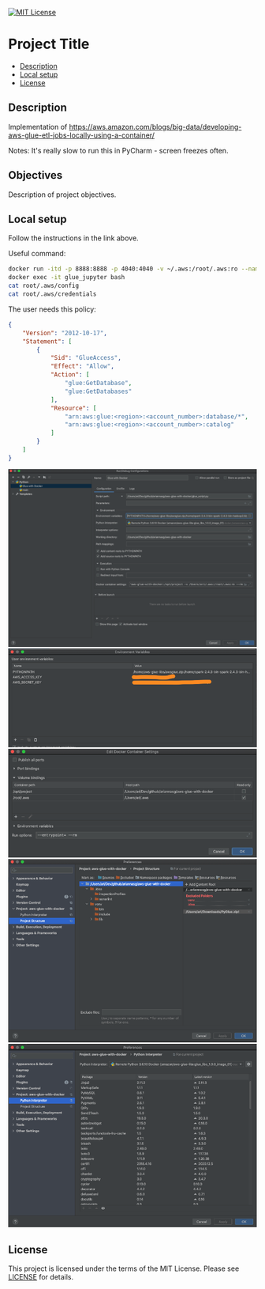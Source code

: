 [![MIT License](https://img.shields.io/badge/License-MIT-green.svg)](LICENSE.md)

# Project Title

* [Description](#description)
* [Local setup](#local-setup)
* [License](#license)

## Description
Implementation of https://aws.amazon.com/blogs/big-data/developing-aws-glue-etl-jobs-locally-using-a-container/

Notes: It's really slow to run this in PyCharm - screen freezes often.

## Objectives
Description of project objectives.

## Local setup
Follow the instructions in the link above.

Useful command:
```bash
docker run -itd -p 8888:8888 -p 4040:4040 -v ~/.aws:/root/.aws:ro --name glue_jupyter amazon/aws-glue-libs:glue_libs_1.0.0_image_01 /home/jupyter/jupyter_start.sh
docker exec -it glue_jupyter bash
cat root/.aws/config
cat root/.aws/credentials
```

The user needs this policy:
```json
{
    "Version": "2012-10-17",
    "Statement": [
        {
            "Sid": "GlueAccess",
            "Effect": "Allow",
            "Action": [
                "glue:GetDatabase",
                "glue:GetDatabases"
            ],
            "Resource": [
                "arn:aws:glue:<region>:<account_number>:database/*",
                "arn:aws:glue:<region>:<account_number>:catalog"
            ]
        }
    ]
}
```

![PyCharm Config](pycharm-config-1.png)
![PyCharm Config](pycharm-config-2.png)
![PyCharm Config](pycharm-config-3.png)
![PyCharm Config](pycharm-config-4.png)
![PyCharm Config](pycharm-config-5.png)


## License
This project is licensed under the terms of the MIT License.
Please see [LICENSE](LICENSE.md) for details.

